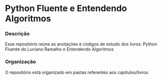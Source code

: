 # Python Fluente e Entendendo Algoritmos
### Descrição

Esse repositório reúne as anotações e códigos de estudo dos livros: Python Fluente do Luciano Ramalho e Entendendo Algoritmos

### Organização

O repositório está organizado em pastas referentes aos capítulos/livros. 

